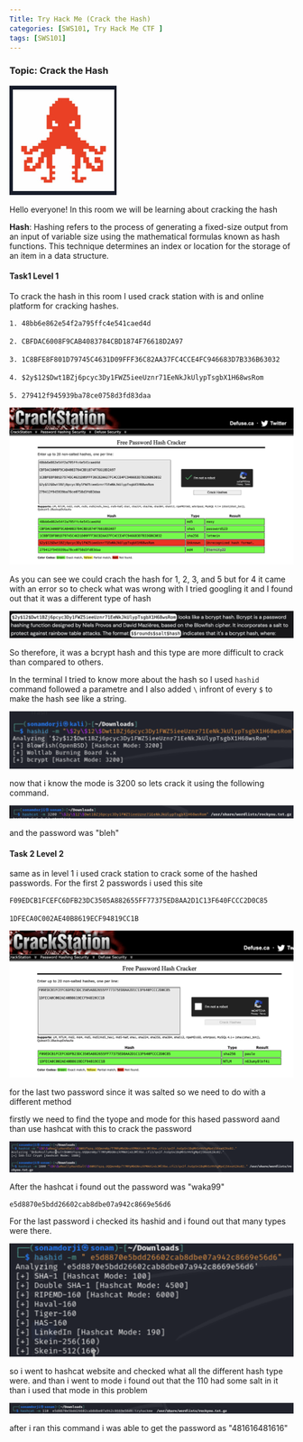 ```yaml
---
Title: Try Hack Me (Crack the Hash)
categories: [SWS101, Try Hack Me CTF ]
tags: [SWS101]
---
```


### Topic: Crack the Hash

![Alt text](../image/crack.png)

Hello everyone! In this room we will be learning about cracking the hash

**Hash**: Hashing refers to the process of generating a fixed-size output from an input of variable size using the mathematical formulas known as hash functions. This technique determines an index or location for the storage of an item in a data structure.

#### Task1 Level 1

To crack the hash in this room I used crack station with is and online platform for cracking hashes.

    1. 48bb6e862e54f2a795ffc4e541caed4d

    2. CBFDAC6008F9CAB4083784CBD1874F76618D2A97 

    3. 1C8BFE8F801D79745C4631D09FFF36C82AA37FC4CCE4FC946683D7B336B63032

    4. $2y$12$Dwt1BZj6pcyc3Dy1FWZ5ieeUznr71EeNkJkUlypTsgbX1H68wsRom

    5. 279412f945939ba78ce0758d3fd83daa

![Alt text](../image/crackstation.png)

As you can see we could crach the hash for 1, 2, 3, and 5 but for 4 it came with an error so to check what was wrong with I tried googling it and I found out that it was a different type of hash  

![Alt text](../image/btype.png)

So therefore, it was a bcrypt hash and this type are more difficult to crack than compared to others. 

In the terminal I tried to know more about the hash so I used `hashid` command followed a parametre and I also added `\` infront of every `$` to make the hash see like a string.

![Alt text](../image/hashid.png)

now that i know the mode is 3200 so lets crack it using the following command. 

![Alt text](../image/bcrypt.png)

and the password was "bleh"


#### Task 2 Level 2

same as in level 1 i used crack station to crack some of the hashed passwords. For the first 2 passwords i used this site 

    F09EDCB1FCEFC6DFB23DC3505A882655FF77375ED8AA2D1C13F640FCCC2D0C85

    1DFECA0C002AE40B8619ECF94819CC1B

![Alt text](../image/crackstation1.png)

for the last two password since it was salted so we need to do with a different method 

firstly we need to find the tyope and mode for this hased password aand than use hashcat with this to crack the password 

![Alt text](../image/hashcat.png)

After the hashcat i found out the password was "waka99"

    e5d8870e5bdd26602cab8dbe07a942c8669e56d6
 For the last password i checked its hashid and i found out that many types were there.

![Alt text](../image/hashcat2.png)

so i went to hashcat website and checked what all the different hash type were. and than i went to mode i found out that the 110 had some salt in it than i used that mode in this problem 

![Alt text](../image/hashcat3.png)

after i ran this command i was able to get the password as "481616481616"








    










